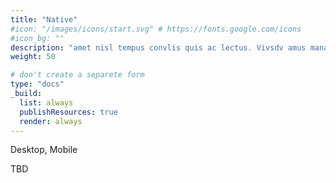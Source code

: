 ```yaml
---
title: "Native"
#icon: "/images/icons/start.svg" # https://fonts.google.com/icons
#icon_bg: ""
description: "amet nisl tempus convlis quis ac lectus. Vivsdv amus mana justo, lacinia eget"
weight: 50

# don't create a separete form
type: "docs"
_build:
  list: always
  publishResources: true
  render: always
---
```


Desktop, Mobile

TBD
